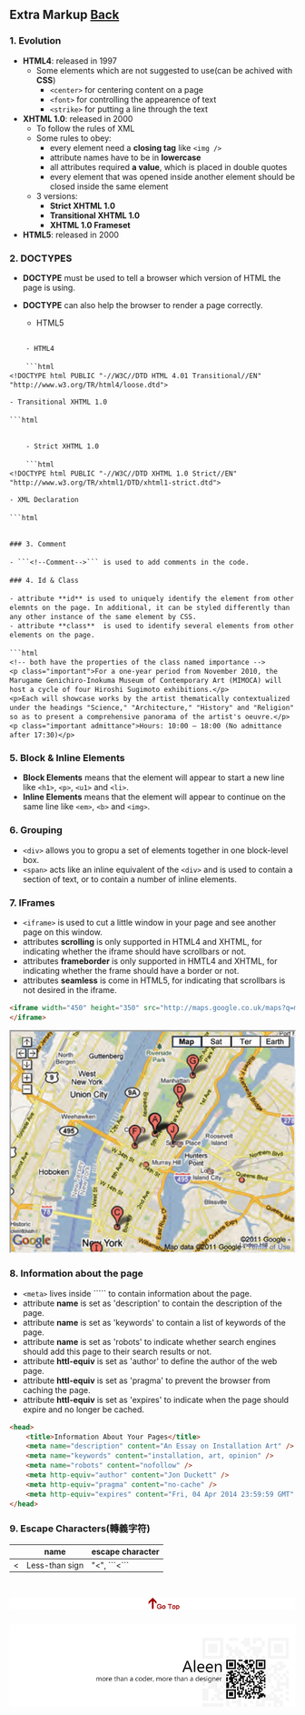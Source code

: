 ## Extra Markup [Back](./../HTML.md)

### 1. Evolution

- **HTML4**: released in 1997
	- Some elements which are not suggested to use(can be achived with **CSS**)
		- ```<center>``` for centering content on a page
		- ```<font>``` for controlling the appearence of text
		- ```<strike>``` for putting a line through the text
- **XHTML 1.0**: released in 2000
	- To follow the rules of XML
	- Some rules to obey:
		- every element need a **closing tag** like ```<img />```
		- attribute names have to be in **lowercase**
		- all attributes required **a value**, which is placed in double quotes
		- every element that was opened inside another element should be closed inside the same element
	- 3 versions:
		- **Strict XHTML 1.0**
		- **Transitional XHTML 1.0**
		- **XHTML 1.0 Frameset**
- **HTML5**: released in 2000

### 2. DOCTYPES

- **DOCTYPE** must be used to tell a browser which version of HTML the page is using.
- **DOCTYPE** can also help the browser to render a page correctly.
	- HTML5

	```html
<!DOCTYPE html>
```
	- HTML4
	
	```html
<!DOCTYPE html PUBLIC "-//W3C//DTD HTML 4.01 Transitional//EN" "http://www.w3.org/TR/html4/loose.dtd">
```

	- Transitional XHTML 1.0

	```html
<!DOCTYPE html PUBLIC "-//W3C//DTD XHTML 1.0 Transitional//EN" "http://www.w3.org/TR/xhtml1/DTD/xhtml1-transitional.dtd">
```

	- Strict XHTML 1.0

	```html
<!DOCTYPE html PUBLIC "-//W3C//DTD XHTML 1.0 Strict//EN" "http://www.w3.org/TR/xhtml1/DTD/xhtml1-strict.dtd">
```

	- XML Declaration
	
	```html
<?xml version="1.0" ?>
```

### 3. Comment

- ```<!--Comment-->``` is used to add comments in the code.

### 4. Id & Class

- attribute **id** is used to uniquely identify the element from other elemnts on the page. In additional, it can be styled differently than any other instance of the same element by CSS.
- attribute **class**  is used to identify several elements from other elements on the page.
	
```html
<!-- both have the properties of the class named importance -->
<p class="important">For a one-year period from November 2010, the Marugame Genichiro-Inokuma Museum of Contemporary Art (MIMOCA) will host a cycle of four Hiroshi Sugimoto exhibitions.</p>
<p>Each will showcase works by the artist thematically contextualized under the headings "Science," "Architecture," "History" and "Religion" so as to present a comprehensive panorama of the artist's oeuvre.</p>
<p class="important admittance">Hours: 10:00 – 18:00 (No admittance after 17:30)</p>
```

### 5. Block & Inline Elements

- **Block Elements** means that the element will appear to start a new line like ```<h1>```, ```<p>```, ```<u1>``` and ```<li>```.
- **Inline Elements** means that the element will appear to continue on the same line like ```<em>```, ```<b>``` and ```<img>```.

### 6. Grouping

- ```<div>``` allows you to gropu a set of elements together in one block-level box.
- ```<span>``` acts like an inline equivalent of the ```<div>``` and is used to contain a section of text, or to contain a number of inline elements.

### 7. IFrames

- ```<iframe>``` is used to cut a little window in your page and see another page on this window.
- attributes **scrolling** is only supported in HTML4 and XHTML, for indicating whether the iframe should have scrollbars or not.
- attributes **frameborder** is only supported in HMTL4 and XHTML, for indicating whether the frame should have a border or not.
- attributes **seamless** is come in HTML5, for indicating that scrollbars is not desired in the iframe. 

```html
<iframe width="450" height="350" src="http://maps.google.co.uk/maps?q=moma+new+york&amp;output=embed">
</iframe>
```

<img src="./iframe.png">

### 8. Information about the page

- ```<meta>``` lives inside ```<head>`` to contain information about the page.
- attribute **name** is set as 'description' to contain the description of the page.
- attribute **name** is set as 'keywords' to contain a list of keywords of the page.
- attribute **name** is set as 'robots' to indicate whether search engines should add this page to their search results or not.
- attribute **httl-equiv** is set as 'author' to define the author of the web page.
- attribute **httl-equiv** is set as 'pragma' to prevent the browser from caching the page.
- attribute **httl-equiv** is set as 'expires' to indicate when the page should expire and no longer be cached.

```html
<head>
	<title>Information About Your Pages</title>
	<meta name="description" content="An Essay on Installation Art" />
	<meta name="keywords" content="installation, art, opinion" />
	<meta name="robots" content="nofollow" />
	<meta http-equiv="author" content="Jon Duckett" />
	<meta http-equiv="pragma" content="no-cache" />
	<meta http-equiv="expires" content="Fri, 04 Apr 2014 23:59:59 GMT" />
</head>
```

### 9. Escape Characters(轉義字符)

<table>
	<thead>
		<th> </th>
		<th> name </th>
		<th> escape character </th>
	</thead>
	<tbody>
		<tr>
			<td>&#60</td>
			<td>Less-than sign</td>
			<td>"&lt", ```&#60```</td>
		</tr>
	<tbody>
</table>

<a href="#" style="left:200px;"><img src="./../../../pic/gotop.png"></a>
=====
<a href="http://aleen42.github.io/" target="_blank" ><img src="./../../../pic/tail.gif"></a>
